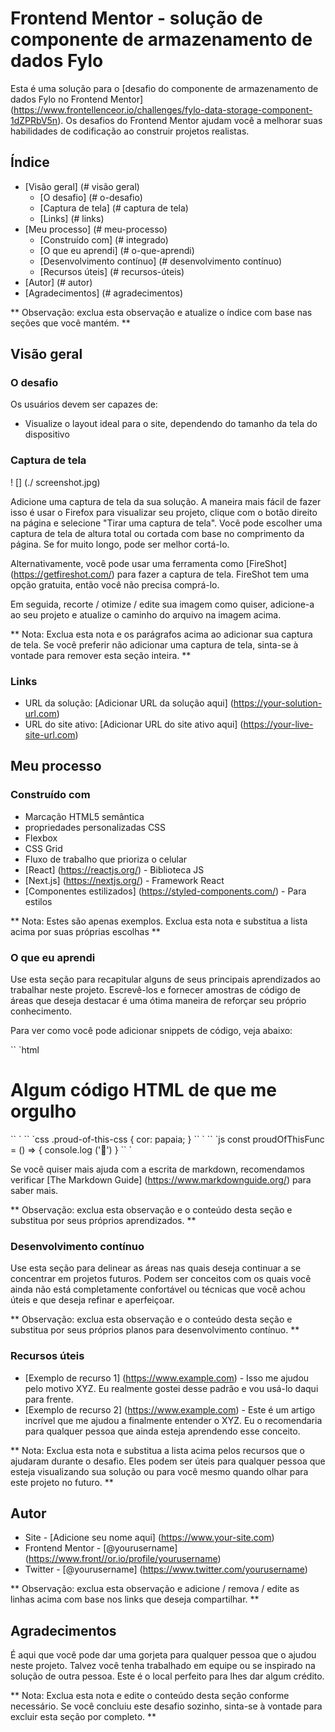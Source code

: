 # Frontend Mentor - solução de componente de armazenamento de dados Fylo

Esta é uma solução para o [desafio do componente de armazenamento de dados Fylo no Frontend Mentor] (https://www.frontellenceor.io/challenges/fylo-data-storage-component-1dZPRbV5n). Os desafios do Frontend Mentor ajudam você a melhorar suas habilidades de codificação ao construir projetos realistas.

## Índice

- [Visão geral] (# visão geral)
  - [O desafio] (# o-desafio)
  - [Captura de tela] (# captura de tela)
  - [Links] (# links)
- [Meu processo] (# meu-processo)
  - [Construído com] (# integrado)
  - [O que eu aprendi] (# o-que-aprendi)
  - [Desenvolvimento contínuo] (# desenvolvimento contínuo)
  - [Recursos úteis] (# recursos-úteis)
- [Autor] (# autor)
- [Agradecimentos] (# agradecimentos)

** Observação: exclua esta observação e atualize o índice com base nas seções que você mantém. **

## Visão geral

### O desafio

Os usuários devem ser capazes de:

- Visualize o layout ideal para o site, dependendo do tamanho da tela do dispositivo

### Captura de tela

! [] (./ screenshot.jpg)

Adicione uma captura de tela da sua solução. A maneira mais fácil de fazer isso é usar o Firefox para visualizar seu projeto, clique com o botão direito na página e selecione "Tirar uma captura de tela". Você pode escolher uma captura de tela de altura total ou cortada com base no comprimento da página. Se for muito longo, pode ser melhor cortá-lo.

Alternativamente, você pode usar uma ferramenta como [FireShot] (https://getfireshot.com/) para fazer a captura de tela. FireShot tem uma opção gratuita, então você não precisa comprá-lo.

Em seguida, recorte / otimize / edite sua imagem como quiser, adicione-a ao seu projeto e atualize o caminho do arquivo na imagem acima.

** Nota: Exclua esta nota e os parágrafos acima ao adicionar sua captura de tela. Se você preferir não adicionar uma captura de tela, sinta-se à vontade para remover esta seção inteira. **

### Links

- URL da solução: [Adicionar URL da solução aqui] (https://your-solution-url.com)
- URL do site ativo: [Adicionar URL do site ativo aqui] (https://your-live-site-url.com)

## Meu processo

### Construído com

- Marcação HTML5 semântica
- propriedades personalizadas CSS
- Flexbox
- CSS Grid
- Fluxo de trabalho que prioriza o celular
- [React] (https://reactjs.org/) - Biblioteca JS
- [Next.js] (https://nextjs.org/) - Framework React
- [Componentes estilizados] (https://styled-components.com/) - Para estilos

** Nota: Estes são apenas exemplos. Exclua esta nota e substitua a lista acima por suas próprias escolhas **

### O que eu aprendi

Use esta seção para recapitular alguns de seus principais aprendizados ao trabalhar neste projeto. Escrevê-los e fornecer amostras de código de áreas que deseja destacar é uma ótima maneira de reforçar seu próprio conhecimento.

Para ver como você pode adicionar snippets de código, veja abaixo:

`` `html
<h1> Algum código HTML de que me orgulho </h1>
`` `
`` `css
.proud-of-this-css {
  cor: papaia;
}
`` `
`` `js
const proudOfThisFunc = () => {
  console.log ('🎉')
}
`` `

Se você quiser mais ajuda com a escrita de markdown, recomendamos verificar [The Markdown Guide] (https://www.markdownguide.org/) para saber mais.

** Observação: exclua esta observação e o conteúdo desta seção e substitua por seus próprios aprendizados. **

### Desenvolvimento contínuo

Use esta seção para delinear as áreas nas quais deseja continuar a se concentrar em projetos futuros. Podem ser conceitos com os quais você ainda não está completamente confortável ou técnicas que você achou úteis e que deseja refinar e aperfeiçoar.

** Observação: exclua esta observação e o conteúdo desta seção e substitua por seus próprios planos para desenvolvimento contínuo. **

### Recursos úteis

- [Exemplo de recurso 1] (https://www.example.com) - Isso me ajudou pelo motivo XYZ. Eu realmente gostei desse padrão e vou usá-lo daqui para frente.
- [Exemplo de recurso 2] (https://www.example.com) - Este é um artigo incrível que me ajudou a finalmente entender o XYZ. Eu o recomendaria para qualquer pessoa que ainda esteja aprendendo esse conceito.

** Nota: Exclua esta nota e substitua a lista acima pelos recursos que o ajudaram durante o desafio. Eles podem ser úteis para qualquer pessoa que esteja visualizando sua solução ou para você mesmo quando olhar para este projeto no futuro. **

## Autor

- Site - [Adicione seu nome aqui] (https://www.your-site.com)
- Frontend Mentor - [@yourusername] (https://www.front//or.io/profile/yourusername)
- Twitter - [@yourusername] (https://www.twitter.com/yourusername)

** Observação: exclua esta observação e adicione / remova / edite as linhas acima com base nos links que deseja compartilhar. **

## Agradecimentos

É aqui que você pode dar uma gorjeta para qualquer pessoa que o ajudou neste projeto. Talvez você tenha trabalhado em equipe ou se inspirado na solução de outra pessoa. Este é o local perfeito para lhes dar algum crédito.

** Nota: Exclua esta nota e edite o conteúdo desta seção conforme necessário. Se você concluiu este desafio sozinho, sinta-se à vontade para excluir esta seção por completo. **